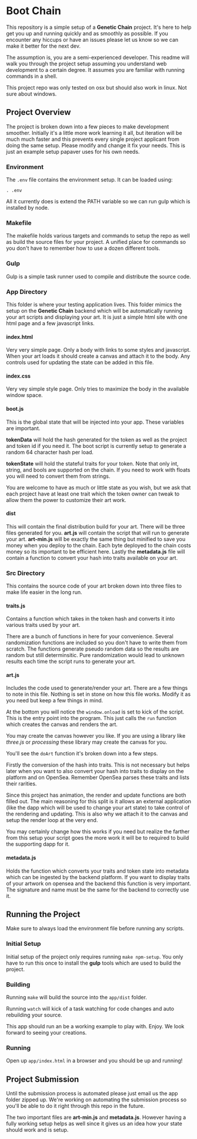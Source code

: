 # Boot Chain

This repository is a simple setup of a **Genetic Chain** project.  It's here to 
help get you up and running quickly and as smoothly as possible.  If you 
encounter any hiccups or have an issues please let us know so we can make 
it better for the next dev.

The assumption is, you are a semi-experienced developer.  This readme will walk
you through the project setup assuming you understand web development to a 
certain degree.  It assumes you are familiar with running commands in a shell.

This project repo was only tested on osx but should also work in linux.  Not
sure about windows.

## Project Overview

The project is broken down into a few pieces to make development smoother.
Initially it's a little more work learning it all, but iteration will be much
much faster and this prevents every single project applicant from doing the
same setup.  Please modify and change it fix your needs.  This is just an 
example setup papaver uses for his own needs.

### Environment

The `.env` file contains the environment setup.  It can be loaded using:

    . .env

All it currently does is extend the PATH variable so we can run gulp which 
is installed by node.

### Makefile

The makefile holds various targets and commands to setup the repo as well 
as build the source files for your project.  A unified place for
commands so you don't have to remember how to use a dozen different tools.

### Gulp

Gulp is a simple task runner used to compile and distribute the source code.

### App Directory

This folder is where your testing application lives.  This folder mimics the
setup on the **Genetic Chain** backend which will be automatically running your art
scripts and displaying your art.  It is just a simple html site with one html
page and a few javascript links.

#### index.html

Very very simple page.  Only a body with links to some styles and javascript.
When your art loads it should create a canvas and attach it to the body.  Any
controls used for updating the state can be added in this file.

#### index.css

Very vey simple style page.  Only tries to maximize the body in the available
window space.

#### boot.js

This is the global state that will be injected into your app.  These variables
are important.

**tokenData** will hold the hash generated for the token as well as the project
and token id if you need it.  The boot script is currently setup to generate a
random 64 character hash per load.

**tokenState** will hold the stateful traits for your token.  Note that only int,
string, and bools are supported on the chain.  If you need to work with floats
you will need to convert them from strings.

You are welcome to have as much or little state as you wish, but we ask that
each project have at least one trait which the token owner can tweak to allow
them the power to customize their art work.

#### dist

This will contain the final distribution build for your art.  There will be three
files generated for you.  **art.js** will contain the script that will run
to generate your art.  **art-min.js** will be exactly the same thing but minified
to save you money when you deploy to the chain.  Each byte deployed to the chain costs
money so its important to be efficient here.  Lastly the **metadata.js** file
will contain a function to convert your hash into traits available on your art.

### Src Directory

This contains the source code of your art broken down into three files to make
life easier in the long run. 

#### **traits.js** 

Contains a function which takes in the token hash and converts it into various 
traits used by your art.

There are a bunch of functions in here for your convenience.  Several 
randomization functions are included so you don't have to write them from scratch.
The functions generate pseudo random data so the results are random but still
determinsitic. Pure randomization would lead to unknown results each time the 
script runs to generate your art.

#### **art.js** 

Includes the code used to generate/render your art.  There are a few things to
note in this file.  Nothing is set in stone on how this file works.  Modify it
as you need but keep a few things in mind.

At the bottom you will notice the `window.onload` is set to kick of the script.
This is the entry point into the program.  This just calls the `run` function
which creates the canvas and renders the art.

You may create the canvas however you like.  If you are using a library like
*three.js* or *processing* these library may create the canvas for you.

You'll see the `doArt` function it's broken down into a few steps.

Firstly the conversion of the hash into traits.  This is not necessary but
helps later when you want to also convert your hash into traits to display on
the platform and on OpenSea.  Remember OpenSea parses these traits and lists
their rarities.

Since this project has animation, the render and update functions are both
filled out.  The main reasoning for this split is it allows an external 
application (like the dapp which will be used to change your art state) to 
take control of the rendering and updating.  This is also why we attach it to
the canvas and setup the render loop at the very end.

You may certainly change how this works if you need but realize the farther from
this setup your script goes the more work it will be to required to build the 
supporting dapp for it.

#### **metadata.js** 

Holds the function which converts your traits and token state into metadata which 
can be ingested by the backend platform.  If you want to display traits of your
artwork on opensea and the backend this function is very important.  The signature
and name must be the same for the backend to correctly use it.

## Running the Project

Make sure to always load the environment file before running any scripts.

### Initial Setup

Initial setup of the project only requires running `make npm-setup`.  You only
have to run this once to install the **gulp** tools which are used to build the
project.

### Building

Running `make` will build the source into the `app/dist` folder.

Running `watch` will kick of a task watching for code changes and auto rebuilding
your source.

This app should run an be a working example to play with.  Enjoy.  We look forward
to seeing your creations.

### Running

Open up `app/index.html` in a browser and you should be up and running!

## Project Submission

Until the submission process is automated please just email us the app folder
zipped up.  We're working on automating the submission process so you'll be able
to do it right through this repo in the future.

The two important files are **art-min.js** and **metadata.js**.  However having a
fully working setup helps as well since it gives us an idea how your state should
work and is setup.
